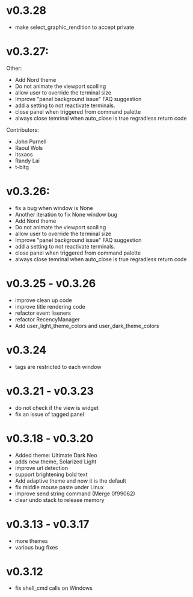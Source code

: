 # v0.3.28
   - make select_graphic_rendition to accept private

# v0.3.27:

  Other:
   - Add Nord theme
   - Do not animate the viewport scolling
   - allow user to override the terminal size
   - Improve "panel background issue" FAQ suggestion
   - add a setting to not reactivate terminals.
   - close panel when triggered from command palette
   - always close temrinal when auto_close is true regradless return code

  Contributors:
   - John Purnell
   - Raoul Wols
   - itsxaos
   - Randy Lai
   - t-bltg


# v0.3.26:

- fix a bug when window is None
- Another iteration to fix None window bug
- Add Nord theme
- Do not animate the viewport scolling
- allow user to override the terminal size
- Improve "panel background issue" FAQ suggestion
- add a setting to not reactivate terminals.
- close panel when triggered from command palette
- always close temrinal when auto_close is true regradless return code

# v0.3.25 - v0.3.26
- improve clean up code
- improve title rendering code
- refactor event liseners
- refactor RecencyManager
- Add user_light_theme_colors and user_dark_theme_colors

# v0.3.24

- tags are restricted to each window

# v0.3.21 - v0.3.23

 - do not check if the view is widget
 - fix an issue of tagged panel


# v0.3.18 - v0.3.20

- Added theme: Ultimate Dark Neo
- adds new theme, Solarized Light
- improve url detection
- support brightening bold text
- Add adaptive theme and now it is the default
- fix middle mouse paste under Linux
- improve send string command (Merge 0f99062)
- clear undo stack to release memory


# v0.3.13 - v0.3.17

- more themes
- various bug fixes

# v0.3.12

- fix shell_cmd calls on Windows
